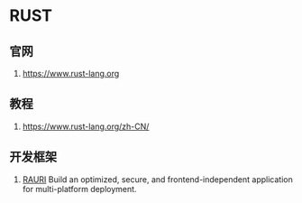 # RUST

## 官网
1.  https://www.rust-lang.org

## 教程
1. https://www.rust-lang.org/zh-CN/

## 开发框架
1. [RAURI](https://tauri.app/)  Build an optimized, secure, and frontend-independent application for multi-platform deployment.